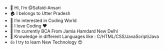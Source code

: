 - 👋 Hi, I’m @Safaid-Ansari
- 🏠 I belongs to Utter Pradesh  
- 👀 I’m interested in Coding World  
- 🙌 I love Coding ❤ 
- 🌱 I’m currently BCA From Jamia Hamdard New Delhi 
- 💞️ Knowledge in different Languages like :  C/HTML/CSS/JavaScript/Java 
- 👍 I try to learn New Technology 😍

<!---
Safaid-Ansari/Safaid-Ansari is a ✨ special ✨ repository because its `README.md` (this file) appears on your GitHub profile.
You can click the Preview link to take a look at your changes.
--->
